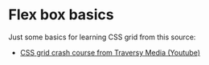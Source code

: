 # Flex box basics
Just some basics for learning CSS grid from this source:
* [CSS grid crash course from Traversy Media (Youtube)](https://www.youtube.com/watch?v=0xMQfnTU6oo)